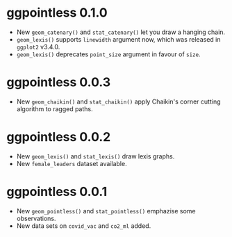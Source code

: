 # ggpointless 0.1.0
* New `geom_catenary()` and `stat_catenary()` let you draw a hanging chain. 
* `geom_lexis()` supports `linewidth` argument now, which was released in
`ggplot2` v3.4.0.
* `geom_lexis()` deprecates `point_size` argument in favour of `size`.

# ggpointless 0.0.3
* New `geom_chaikin()` and `stat_chaikin()` apply Chaikin's corner cutting
algorithm to ragged paths.

# ggpointless 0.0.2
* New `geom_lexis()` and `stat_lexis()` draw lexis graphs.
* New `female_leaders` dataset available.

# ggpointless 0.0.1
* New `geom_pointless()` and `stat_pointless()` emphazise some observations.
* New data sets on `covid_vac` and `co2_ml` added.
